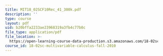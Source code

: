 ```yaml
---
title: MIT18_02SCF10Rec_41_300k.pdf
description: ''
type: course
layout: pdf
uid: b20bffa2233ae23968319a3fb4c77b0c
file_type: application/pdf
file_location: >-
  https://open-learning-course-data-production.s3.amazonaws.com/18-02sc-multivariable-calculus-fall-2010/b20bffa2233ae23968319a3fb4c77b0c_MIT18_02SCF10Rec_41_300k.pdf
course_id: 18-02sc-multivariable-calculus-fall-2010
---
```

